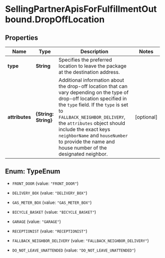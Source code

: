 # SellingPartnerApisForFulfillmentOutbound.DropOffLocation

## Properties
Name | Type | Description | Notes
------------ | ------------- | ------------- | -------------
**type** | **String** | Specifies the preferred location to leave the package at the destination address. | 
**attributes** | **{String: String}** | Additional information about the drop-off location that can vary depending on the type of drop-off location specified in the `type` field. If the `type` is set to `FALLBACK_NEIGHBOR_DELIVERY`, the `attributes` object should include the exact keys `neighborName` and `houseNumber` to provide the name and house number of the designated neighbor. | [optional] 


<a name="TypeEnum"></a>
## Enum: TypeEnum


* `FRONT_DOOR` (value: `"FRONT_DOOR"`)

* `DELIVERY_BOX` (value: `"DELIVERY_BOX"`)

* `GAS_METER_BOX` (value: `"GAS_METER_BOX"`)

* `BICYCLE_BASKET` (value: `"BICYCLE_BASKET"`)

* `GARAGE` (value: `"GARAGE"`)

* `RECEPTIONIST` (value: `"RECEPTIONIST"`)

* `FALLBACK_NEIGHBOR_DELIVERY` (value: `"FALLBACK_NEIGHBOR_DELIVERY"`)

* `DO_NOT_LEAVE_UNATTENDED` (value: `"DO_NOT_LEAVE_UNATTENDED"`)




